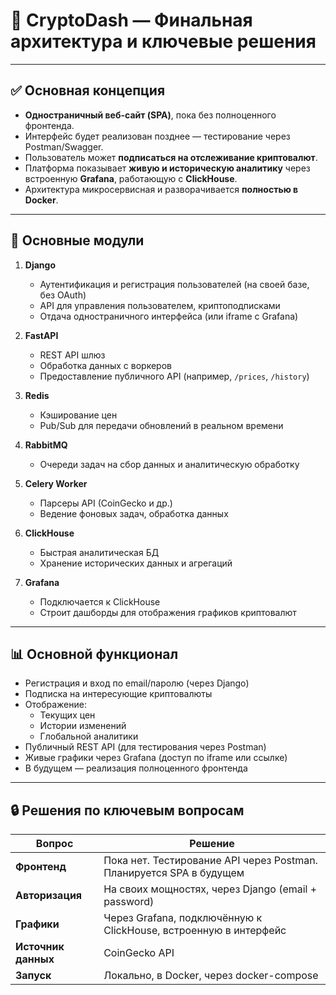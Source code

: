 
# 📘 CryptoDash — Финальная архитектура и ключевые решения

---

## ✅ Основная концепция

- **Одностраничный веб-сайт (SPA)**, пока без полноценного фронтенда.
- Интерфейс будет реализован позднее — тестирование через Postman/Swagger.
- Пользователь может **подписаться на отслеживание криптовалют**.
- Платформа показывает **живую и историческую аналитику** через встроенную **Grafana**, работающую с **ClickHouse**.
- Архитектура микросервисная и разворачивается **полностью в Docker**.

---

## 🧩 Основные модули

1. **Django**
   - Аутентификация и регистрация пользователей (на своей базе, без OAuth)
   - API для управления пользователем, криптоподписками
   - Отдача одностраничного интерфейса (или iframe с Grafana)

2. **FastAPI**
   - REST API шлюз
   - Обработка данных с воркеров
   - Предоставление публичного API (например, `/prices`, `/history`)

3. **Redis**
   - Кэширование цен
   - Pub/Sub для передачи обновлений в реальном времени

4. **RabbitMQ**
   - Очереди задач на сбор данных и аналитическую обработку

5. **Celery Worker**
   - Парсеры API (CoinGecko и др.)
   - Ведение фоновых задач, обработка данных

6. **ClickHouse**
   - Быстрая аналитическая БД
   - Хранение исторических данных и агрегаций

7. **Grafana**
   - Подключается к ClickHouse
   - Строит дашборды для отображения графиков криптовалют

---

## 📊 Основной функционал

- Регистрация и вход по email/паролю (через Django)
- Подписка на интересующие криптовалюты
- Отображение:
  - Текущих цен
  - Истории изменений
  - Глобальной аналитики
- Публичный REST API (для тестирования через Postman)
- Живые графики через Grafana (доступ по iframe или ссылке)
- В будущем — реализация полноценного фронтенда

---

## 🔒 Решения по ключевым вопросам

| Вопрос              | Решение                                                              |
|---------------------|----------------------------------------------------------------------|
| **Фронтенд**        | Пока нет. Тестирование API через Postman. Планируется SPA в будущем  |
| **Авторизация**     | На своих мощностях, через Django (email + password)                  |
| **Графики**         | Через Grafana, подключённую к ClickHouse, встроенную в интерфейс     |
| **Источник данных** | CoinGecko API                                                        |
| **Запуск**          | Локально, в Docker, через docker-compose                             |

